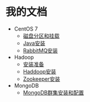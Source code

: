 # 我的文档

* CentOS 7
	* [磁盘分区和挂载](./centos7/fdisk-mount)
	* [Java安装](./centos7/java-install)
	* [RabbitMQ安装](./centos7/rabbitmq-install)
* Hadoop
	* [安装准备](./hadoop/prepare-install)
	* [Haddoop安装](./hadoop/hadoop-install)
	* [Zookeeper安装](./hadoop/zookeeper-install)
* MongoDB
	* [MongoDB群集安装和配置](./mongodb/mongodb-cluster-install)